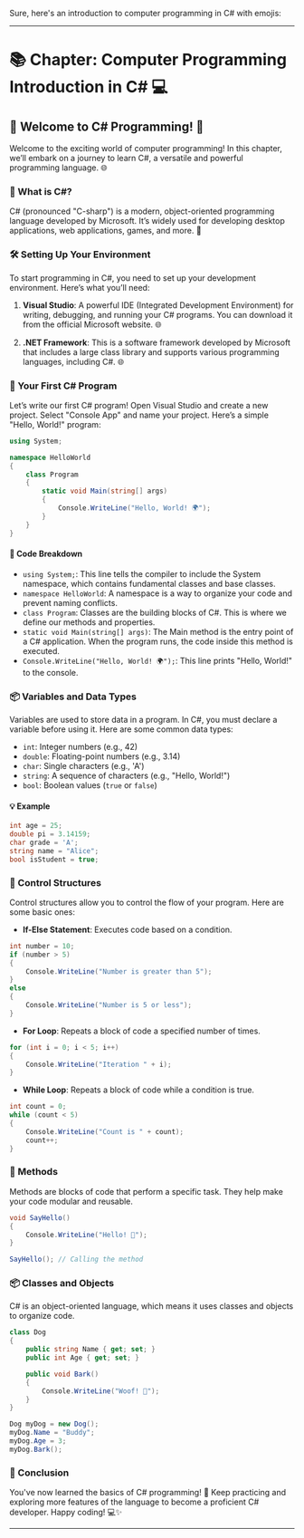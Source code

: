 Sure, here's an introduction to computer programming in C# with emojis:

---

# 📚 Chapter: Computer Programming Introduction in C# 💻

## 🎉 Welcome to C# Programming! 🌟

Welcome to the exciting world of computer programming! In this chapter, we’ll embark on a journey to learn C#, a versatile and powerful programming language. 🌐

### 🤔 What is C#? 

C# (pronounced "C-sharp") is a modern, object-oriented programming language developed by Microsoft. It’s widely used for developing desktop applications, web applications, games, and more. 🚀

### 🛠️ Setting Up Your Environment

To start programming in C#, you need to set up your development environment. Here’s what you’ll need:

1. **Visual Studio**: A powerful IDE (Integrated Development Environment) for writing, debugging, and running your C# programs. You can download it from the official Microsoft website. 🌐

2. **.NET Framework**: This is a software framework developed by Microsoft that includes a large class library and supports various programming languages, including C#. 🌐

### 📝 Your First C# Program

Let’s write our first C# program! Open Visual Studio and create a new project. Select "Console App" and name your project. Here’s a simple "Hello, World!" program:

```csharp
using System;

namespace HelloWorld
{
    class Program
    {
        static void Main(string[] args)
        {
            Console.WriteLine("Hello, World! 🌍");
        }
    }
}
```

#### 📃 Code Breakdown

- `using System;`: This line tells the compiler to include the System namespace, which contains fundamental classes and base classes.
- `namespace HelloWorld`: A namespace is a way to organize your code and prevent naming conflicts.
- `class Program`: Classes are the building blocks of C#. This is where we define our methods and properties.
- `static void Main(string[] args)`: The Main method is the entry point of a C# application. When the program runs, the code inside this method is executed.
- `Console.WriteLine("Hello, World! 🌍");`: This line prints "Hello, World!" to the console.

### 📦 Variables and Data Types

Variables are used to store data in a program. In C#, you must declare a variable before using it. Here are some common data types:

- `int`: Integer numbers (e.g., 42)
- `double`: Floating-point numbers (e.g., 3.14)
- `char`: Single characters (e.g., 'A')
- `string`: A sequence of characters (e.g., "Hello, World!")
- `bool`: Boolean values (`true` or `false`)

#### 💡 Example

```csharp
int age = 25;
double pi = 3.14159;
char grade = 'A';
string name = "Alice";
bool isStudent = true;
```

### 🔄 Control Structures

Control structures allow you to control the flow of your program. Here are some basic ones:

- **If-Else Statement**: Executes code based on a condition.

```csharp
int number = 10;
if (number > 5)
{
    Console.WriteLine("Number is greater than 5");
}
else
{
    Console.WriteLine("Number is 5 or less");
}
```

- **For Loop**: Repeats a block of code a specified number of times.

```csharp
for (int i = 0; i < 5; i++)
{
    Console.WriteLine("Iteration " + i);
}
```

- **While Loop**: Repeats a block of code while a condition is true.

```csharp
int count = 0;
while (count < 5)
{
    Console.WriteLine("Count is " + count);
    count++;
}
```

### 🔄 Methods

Methods are blocks of code that perform a specific task. They help make your code modular and reusable.

```csharp
void SayHello()
{
    Console.WriteLine("Hello! 👋");
}

SayHello(); // Calling the method
```

### 📦 Classes and Objects

C# is an object-oriented language, which means it uses classes and objects to organize code.

```csharp
class Dog
{
    public string Name { get; set; }
    public int Age { get; set; }

    public void Bark()
    {
        Console.WriteLine("Woof! 🐶");
    }
}

Dog myDog = new Dog();
myDog.Name = "Buddy";
myDog.Age = 3;
myDog.Bark();
```

### 🚀 Conclusion

You've now learned the basics of C# programming! 🎉 Keep practicing and exploring more features of the language to become a proficient C# developer. Happy coding! 💻✨

---
